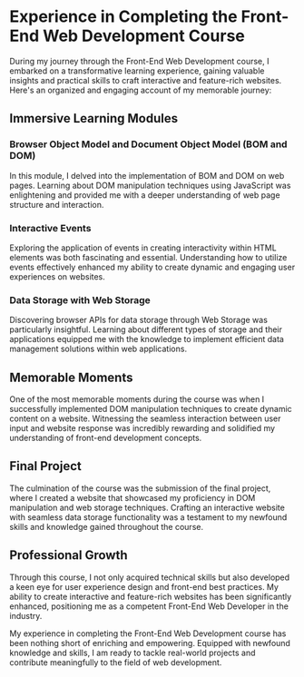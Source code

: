 # Experience in Completing the Front-End Web Development Course

During my journey through the Front-End Web Development course, I embarked on a transformative learning experience, gaining valuable insights and practical skills to craft interactive and feature-rich websites. Here's an organized and engaging account of my memorable journey:

## Immersive Learning Modules
### Browser Object Model and Document Object Model (BOM and DOM)
In this module, I delved into the implementation of BOM and DOM on web pages. Learning about DOM manipulation techniques using JavaScript was enlightening and provided me with a deeper understanding of web page structure and interaction.

### Interactive Events
Exploring the application of events in creating interactivity within HTML elements was both fascinating and essential. Understanding how to utilize events effectively enhanced my ability to create dynamic and engaging user experiences on websites.

### Data Storage with Web Storage
Discovering browser APIs for data storage through Web Storage was particularly insightful. Learning about different types of storage and their applications equipped me with the knowledge to implement efficient data management solutions within web applications.

## Memorable Moments
One of the most memorable moments during the course was when I successfully implemented DOM manipulation techniques to create dynamic content on a website. Witnessing the seamless interaction between user input and website response was incredibly rewarding and solidified my understanding of front-end development concepts.

## Final Project
The culmination of the course was the submission of the final project, where I created a website that showcased my proficiency in DOM manipulation and web storage techniques. Crafting an interactive website with seamless data storage functionality was a testament to my newfound skills and knowledge gained throughout the course.

## Professional Growth
Through this course, I not only acquired technical skills but also developed a keen eye for user experience design and front-end best practices. My ability to create interactive and feature-rich websites has been significantly enhanced, positioning me as a competent Front-End Web Developer in the industry.

My experience in completing the Front-End Web Development course has been nothing short of enriching and empowering. Equipped with newfound knowledge and skills, I am ready to tackle real-world projects and contribute meaningfully to the field of web development.

